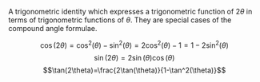 A trigonometric identity which expresses a trigonometric function of $2\theta$
in terms of trigonometric functions of $\theta$. They are special cases of the compound angle formulae.

$$\cos(2\theta)=\cos^2(\theta) - \sin^2(\theta) = 2\cos^2(\theta)-1=1-2\sin^2(\theta)$$
$$\sin(2\theta)=2\sin(\theta)\cos(\theta)$$
$$\tan(2\theta)=\frac{2\tan(\theta)}{1-\tan^2(\theta)}$$
